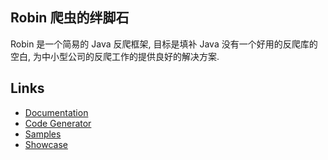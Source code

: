 ## Robin 爬虫的绊脚石

Robin 是一个简易的 Java 反爬框架, 目标是填补 Java 没有一个好用的反爬库的空白, 为中小型公司的反爬工作的提供良好的解决方案.

## Links

- [Documentation](https://mybatis.plus)
- [Code Generator](https://github.com/baomidou/generator)
- [Samples](https://github.com/baomidou/mybatis-plus-samples)
-   [Showcase](https://github.com/baomidou/awesome-mybatis-plus)